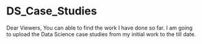 # DS_Case_Studies
Dear Viewers, You can able to find the work I have done so far. I am going to upload the Data Science case studies from my initial work to the till date.
